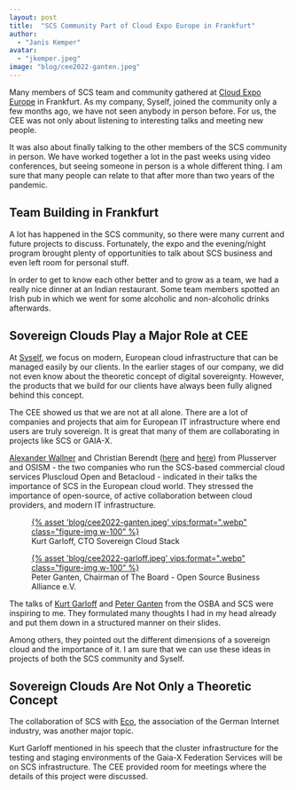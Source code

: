 ```yaml
---
layout: post
title:  "SCS Community Part of Cloud Expo Europe in Frankfurt"
author:
  - "Janis Kemper"
avatar:
  - "jkemper.jpeg"
image: "blog/cee2022-ganten.jpeg"
---
```


Many members of SCS team and community gathered at [Cloud Expo Europe](https://www.cloudexpoeurope.de) in Frankfurt. As my company, Syself, joined the community only a few months ago, we have not seen anybody in person before. For us, the CEE was not only about listening to interesting talks and meeting new people. 

It was also about finally talking to the other members of the SCS community in person. We have worked together a lot in the past weeks using video conferences, but seeing someone in person is a whole different thing. I am sure that many people can relate to that after more than two years of the pandemic. 

## Team Building in Frankfurt

A lot has happened in the SCS community, so there were many current and future projects to discuss. Fortunately, the expo and the evening/night program brought plenty of opportunities to talk about SCS business and even left room for personal stuff. 

In order to get to know each other better and to grow as a team, we had a really nice dinner at an Indian restaurant. Some team members spotted an Irish pub in which we went for some alcoholic and non-alcoholic drinks afterwards. 

## Sovereign Clouds Play a Major Role at CEE

At [Syself](https://syself.com), we focus on modern, European cloud infrastructure that can be managed easily by our clients. In the earlier stages of our company, we did not even know about the theoretic concept of digital sovereignty. However, the products that we build for our clients have always been fully aligned behind this concept. 

The CEE showed us that we are not at all alone. There are a lot of companies and projects that aim for European IT infrastructure where end users are truly sovereign. It is great that many of them are collaborating in projects like SCS or GAIA-X. 

[Alexander Wallner](https://www.cloudexpoeurope.de/konferenzprogramm-2022/multi-cloud-needs-a-german-foothold-data-sovereignty-is-business-critical) and Christian Berendt ([here](https://www.cloudexpoeurope.de/konferenzprogramm-2022/session-delivered-by-b1-systems) and [here](https://www.cloudexpoeurope.de/konferenzprogramm-2022/session-delivered-by-b1-systems-1)) from Plusserver and OSISM - the two companies who run the SCS-based commercial cloud services Pluscloud Open and Betacloud - indicated in their talks the importance of SCS in the European cloud world. They stressed the importance of open-source, of active collaboration between cloud providers, and modern IT infrastructure.

<div class="row my-2">
  <div class="col-sm-6 col-12">
    <figure class="figure mx-auto d-block">
      <a href="{% asset "blog/cee2022-ganten.jpeg" @path %}">
        {% asset 'blog/cee2022-ganten.jpeg' vips:format=".webp" class="figure-img w-100" %}
      </a>
      <figcaption class="figure-caption text-end">Kurt Garloff, CTO Sovereign Cloud Stack</figcaption>
    </figure>
  </div>
  <div class="col-sm-6 col-12">
    <figure class="figure mx-auto d-block">
      <a href="{% asset "blog/cee2022-garloff.jpeg" @path %}">
        {% asset 'blog/cee2022-garloff.jpeg' vips:format=".webp" class="figure-img w-100" %}
      </a>
      <figcaption class="figure-caption text-end">Peter Ganten, Chairman of The Board - Open Source Business Alliance e.V.</figcaption>
    </figure>
  </div>
</div>

The talks of [Kurt Garloff](/assets/slides/20220511-SCS-CEE.pdf) and [Peter Ganten](/assets/slides/20220512-OSBA-CEE.pdf) from the OSBA and SCS were inspiring to me. They formulated many thoughts I had in my head already and put them down in a structured manner on their slides. 

Among others, they pointed out the different dimensions of a sovereign cloud and the importance of it. I am sure that we can use these ideas in projects of both the SCS community and Syself. 

## Sovereign Clouds Are Not Only a Theoretic Concept

The collaboration of SCS with [Eco](https://international.eco.de), the association of the German Internet industry, was another major topic.

Kurt Garloff mentioned in his speech that the cluster infrastructure for the testing and staging environments of the Gaia-X Federation Services will be on SCS infrastructure. The CEE provided room for meetings where the details of this project were discussed.
